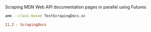 Scraping MDN Web API documentation pages in parallel using Futures

```bash
amm --class-based TestScrapingDocs.sc
```

```diff
11.2 - ScrapingDocs
```

